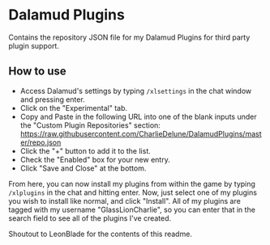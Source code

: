 # Dalamud Plugins
Contains the repository JSON file for my Dalamud Plugins for third party plugin support.

## How to use
* Access Dalamud's settings by typing `/xlsettings` in the chat window and pressing enter.
* Click on the "Experimental" tab.
* Copy and Paste in the following URL into one of the blank inputs under the "Custom Plugin Repositories" section: https://raw.githubusercontent.com/CharlieDelune/DalamudPlugins/master/repo.json
* Click the "+" button to add it to the list.
* Check the "Enabled" box for your new entry.
* Click "Save and Close" at the bottom.

From here, you can now install my plugins from within the game by typing `/xlplugins` in the chat and hitting enter.
Now, just select one of my plugins you wish to install like normal, and click "Install".
All of my plugins are tagged with my username "GlassLionCharlie", so you can enter that in the search field to see all of the plugins I've created.

Shoutout to LeonBlade for the contents of this readme.
